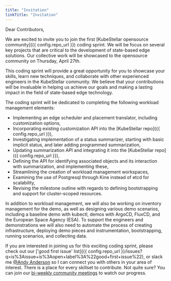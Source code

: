 ```yaml
---
title: "Invitation"
linkTitle: "Invitation"
---
```


Dear Contributors,

We are excited to invite you to join the first [KubeStellar opensource community]({{ config.repo_url }}) coding sprint. We will be focus on several key projects that are critical to the development of state-based edge solutions. Our collective work will be showcased to the opensource community on Thursday, April 27th.

This coding sprint will provide a great opportunity for you to showcase your skills, learn new techniques, and collaborate with other experienced engineers in the KubeStellar community. We believe that your contributions will be invaluable in helping us achieve our goals and making a lasting impact in the field of state-based edge technology.

The coding sprint will be dedicated to completing the following workload management elements:

- Implementing an edge scheduler and placement translator, including customization options,
- Incorporating existing customization API into the [KubeStellar repo]({{ config.repo_url }}),
- Investigating implementation of a status summarizer, starting with basic implicit status, and later adding programmed summarization,
- Updating summarization API and integrating it into the [KubeStellar repo]({{ config.repo_url }}),
- Defining the API for identifying associated objects and its interaction with summarization, and implementing these,
- Streamlining the creation of workload management workspaces,
- Examining the use of Postgresql through Kine instead of etcd for scalability,
- Revising the milestone outline with regards to defining bootstrapping and support for cluster-scoped resources.

In addition to workload management, we will also be working on inventory management for the demo, as well as designing various demo scenarios, including a baseline demo with kubectl, demos with ArgoCD, FluxCD, and the European Space Agency (ESA). To support the engineers and demonstrations we will also need to automate the process of creating infrastructure, deploying demo pieces and instrumentation, bootstrapping, running scenarios, and collecting data.

If you are interested in joining us for this exciting coding sprint, please check out our ['good first issue' list]({{ config.repo_url }}/issues?q=is%3Aissue+is%3Aopen+label%3A%22good+first+issue%22), or slack me [@Andy Anderson](https://kubernetes.slack.com/team/U0462LN24QJ) so I can connect you with others in your area of interest.  There is a place for every skillset to contribute. Not quite sure?  You can join our [bi-weekly community meetings](https://calendar.google.com/calendar/embed?src=b3d65c92bed7a9884ef7fe9e3f6c8fed16f6fb2f811f5750f547567a5dd58fed%40group.calendar.google.com&ctz=America%2FNew_York) to watch our progress.
